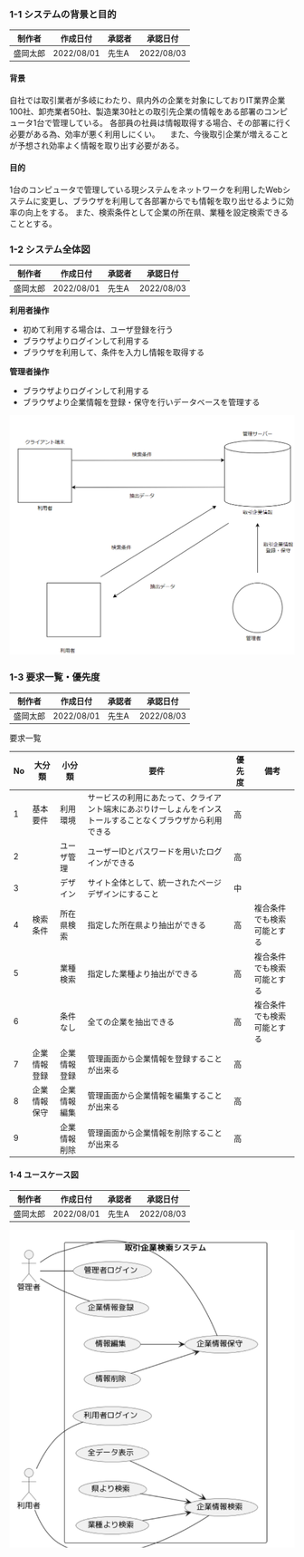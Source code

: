 ### 1-1 システムの背景と目的

 | 制作者 | 作成日付 | 承認者 | 承認日付 | 
 | ------ | -------- | ------ | -------- |
 | 盛岡太郎    | 2022/08/01      | 先生A    | 2022/08/03      | 

#### 背景
自社では取引業者が多岐にわたり、県内外の企業を対象にしておりIT業界企業100社、卸売業者50社、製造業30社との取引先企業の情報をある部署のコンピュータ1台で管理している。
各部員の社員は情報取得する場合、その部署に行く必要がある為、効率が悪く利用しにくい。
　また、今後取引企業が増えることが予想され効率よく情報を取り出す必要がある。

#### 目的
1台のコンピュータで管理している現システムをネットワークを利用したWebシステムに変更し、ブラウザを利用して各部署からでも情報を取り出せるように効率の向上をする。
また、検索条件として企業の所在県、業種を設定検索できることとする。

### 1-2 システム全体図

 | 制作者 | 作成日付 | 承認者 | 承認日付 | 
 | ------ | -------- | ------ | -------- |
 | 盛岡太郎    | 2022/08/01      | 先生A    | 2022/08/03      | 

**利用者操作**
- 初めて利用する場合は、ユーザ登録を行う
- ブラウザよりログインして利用する
- ブラウザを利用して、条件を入力し情報を取得する
  
**管理者操作**
- ブラウザよりログインして利用する
- ブラウザより企業情報を登録・保守を行いデータベースを管理する

![システム全体図](images/システム全体図.png)

### 1-3 要求一覧・優先度
 | 制作者 | 作成日付 | 承認者 | 承認日付 | 
 | ------ | -------- | ------ | -------- |
 | 盛岡太郎    | 2022/08/01      | 先生A    | 2022/08/03      | 

要求一覧

 | No | 大分類 | 小分類 | 要件 | 優先度 | 備考 |
 | ------ | -------- | ------ | -------- | -------- | -------- |
 | 1    | 基本要件      | 利用環境    | サービスの利用にあたって、クライアント端末にあぷりけーしょんをインストールすることなくブラウザから利用できる      | 高      ||
 |2||ユーザ管理|ユーザーIDとパスワードを用いたログインができる|高||
 |3||デザイン|サイト全体として、統一されたページデザインにすること|中||
 |4|検索条件|所在県検索|指定した所在県より抽出ができる|高|複合条件でも検索可能とする| 
 |5||業種検索|指定した業種より抽出ができる|高|複合条件でも検索可能とする|
 |6||条件なし|全ての企業を抽出できる|高|複合条件でも検索可能とする|
 |7|企業情報登録|企業情報登録|管理画面から企業情報を登録することが出来る|高||
 |8|企業情報保守|企業情報編集|管理画面から企業情報を編集することが出来る|高||
 |9||企業情報削除|管理画面から企業情報を削除することが出来る|高||

#### 1-4 ユースケース図
 | 制作者 | 作成日付 | 承認者 | 承認日付 | 
 | ------ | -------- | ------ | -------- |
 | 盛岡太郎    | 2022/08/01      | 先生A    | 2022/08/03      | 

![ユースケース図](images/ユースケース図.png)